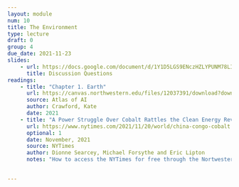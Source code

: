 ```yaml
---
layout: module
num: 10
title: The Environment
type: lecture
draft: 0
group: 4
due_date: 2021-11-23
slides: 
    - url: https://docs.google.com/document/d/1Y1D5LGS9ENczHZLYPUNM78LIdn2367R1uw4vVRiSiNk/edit?usp=sharing
      title: Discussion Questions
readings:
    - title: "Chapter 1. Earth"
      url: https://canvas.northwestern.edu/files/12037391/download?download_frd=1
      source: Atlas of AI
      author: Crawford, Kate 
      date: 2021
    - title: "A Power Struggle Over Cobalt Rattles the Clean Energy Revolution"
      url: https://www.nytimes.com/2021/11/20/world/china-congo-cobalt.html
      optional: 1
      date: November, 2021
      source: NYTimes
      author: Dionne Searcey, Michael Forsythe and Eric Lipton
      notes: "How to access the NYTimes for free through the Nortwestern Library: <a href='https://library.northwestu.edu/nytimes/' target='_blank'>https://library.northwestu.edu/nytimes/</a>"
     

---
```

